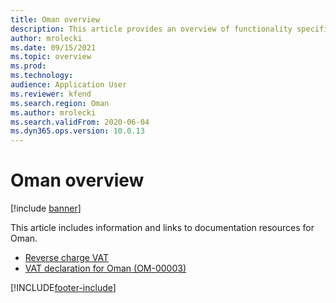 ```yaml
---
title: Oman overview
description: This article provides an overview of functionality specific to Oman.
author: mrolecki
ms.date: 09/15/2021
ms.topic: overview
ms.prod: 
ms.technology: 
audience: Application User
ms.reviewer: kfend
ms.search.region: Oman
ms.author: mrolecki
ms.search.validFrom: 2020-06-04
ms.dyn365.ops.version: 10.0.13
---
```


# Oman overview

[!include [banner](../../includes/banner.md)]

This article includes information and links to documentation resources for Oman.

- [Reverse charge VAT](../global/emea-reverse-charge.md)
- [VAT declaration for Oman (OM-00003)](emea-oma-vat-declaration.md)

[!INCLUDE[footer-include](../../../includes/footer-banner.md)]
